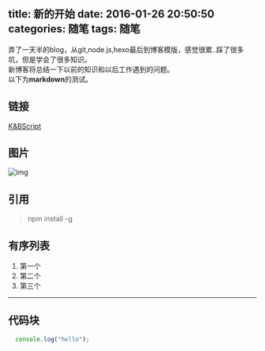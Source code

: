 title: 新的开始
date: 2016-01-26 20:50:50
categories: 随笔 
tags: 随笔
---
弄了一天半的blog，从git,node.js,hexo最后到博客模版，感觉很累..踩了很多坑，但是学会了很多知识。  
新博客将总结一下以前的知识和以后工作遇到的问题。  
以下为**markdown**的测试。
　　
## 链接

[K&BScript](http://mrkou47.github.io/)  

## 图片

![img](http://ww2.sinaimg.cn/large/6aee7dbbgw1efffa67voyj20ix0ctq3n.jpg)

## 引用

>npm install -g

## 有序列表

 1. 第一个
 2. 第二个
 3. 第三个

***

## 代码块

```js
  console.log("hello");
```